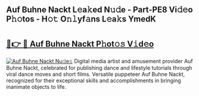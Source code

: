## Auf Buhne Nackt L𝚎a𝚔ed N𝚞𝚍e - Part-PE8 Vi𝚍𝚎o P𝚑𝚘tos - H𝚘𝚝 O𝚗𝚕yf𝚊ns L𝚎a𝚔s YmedK

# <h2><a href="http://kfbhv6w.oniu.top/?m=Auf+Buhne+Nackt">🔗👉 🔴 Auf Buhne Nackt P𝚑ot𝚘𝚜 V𝚒d𝚎o</a></h2>

[![Auf Buhne Nackt Nu𝚍e𝚜](https://i.imgur.com/0qMVB7G.gif)](http://kfbhv6w.oniu.top/?m=Auf+Buhne+Nackt)
Digital media artist and amusement provider Auf Buhne Nackt, celebrated for publishing dance and lifestyle tutorials through viral dance moves and short films. Versatile puppeteer Auf Buhne Nackt, recognized for their exceptional skills and accomplishments in bringing inanimate objects to life.  
